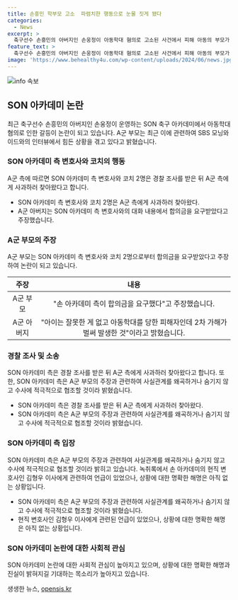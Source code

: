 ```yaml
---
title: 손흥민 학부모 고소  파렴치한 행동으로 눈물 짓게 됐다
categories:
  - News
excerpt: >
  축구선수 손흥민의 아버지인 손웅정이 아동학대 혐의로 고소된 사건에서 피해 아동의 부모가 감정적인 고백을 했다. 피해자의 부모는 가정 내부의 어려움을 언급하며, 손 감독 측의 합의금 제시와 관련된 사실을 공개했다. 이러한 상황에서 아동학대 피해자의 부모는 손 감독 측의 태도와 대화 내용을 공개하며 아동의 정신적 변화와 치료 필요성을 강조했다. 이 사건으로 인해 강원경찰청은 손 감독 등을 검찰에 송치했으며, 양측은 각자의 주장을 공개하고 수사에 적극 협조할 것을 밝혔다.
feature_text: >
  축구선수 손흥민의 아버지인 손웅정이 아동학대 혐의로 고소된 사건에서 피해 아동의 부모가 감정적인 고백을 했다. 피해자의 부모는 가정 내부의 어려움을 언급하며, 손 감독 측의 합의금 제시와 관련된 사실을 공개했다. 이러한 상황에서 아동학대 피해자의 부모는 손 감독 측의 태도와 대화 내용을 공개하며 아동의 정신적 변화와 치료 필요성을 강조했다. 이 사건으로 인해 강원경찰청은 손 감독 등을 검찰에 송치했으며, 양측은 각자의 주장을 공개하고 수사에 적극 협조할 것을 밝혔다.
image: 'https://www.behealthy4u.com/wp-content/uploads/2024/06/news.jpg'
---
```


<p><img src="https://www.behealthy4u.com/wp-content/uploads/2024/06/news.jpg" alt="info 속보" /></p>

<h2 data-ke-size="size26">SON 아카데미 논란</h2>

<p data-ke-size="size16">최근 축구선수 손흥민의 아버지인 손웅정이 운영하는 SON 축구 아카데미에서 아동학대 혐의로 인한 갈등이 논란이 되고 있습니다. A군 부모는 최근 이에 관련하여 SBS 모닝와이드와의 인터뷰에서 힘든 상황을 겪고 있다고 밝혔습니다.</p>

<h3 data-ke-size="size24">SON 아카데미 측 변호사와 코치의 행동</h3>

<p data-ke-size="size16">A군 측에 따르면 SON 아카데미 측 변호사와 코치 2명은 경찰 조사를 받은 뒤 A군 측에게 사과하러 찾아왔다고 합니다.</p>

<ul>
<li>SON 아카데미 측 변호사와 코치 2명은 A군 측에게 사과하러 찾아왔다.</li>
<li>A군 아버지는 SON 아카데미 측 변호사와의 대화 내용에서 합의금을 요구받았다고 주장했습니다.</li>
</ul>

<h3 data-ke-size="size24">A군 부모의 주장</h3>

<p data-ke-size="size16">A군 부모는 SON 아카데미 측 변호사와 코치 2명으로부터 합의금을 요구받았다고 주장하여 논란이 되고 있습니다.</p>

<table>
<thead>
<tr>
<th style="text-align: center;">주장</th>
<th style="text-align: center;">내용</th>
</tr>
</thead>
<tbody>
<tr>
<td style="text-align: center;">A군 부모</td>
<td style="text-align: center;">"손 아카데미 측이 합의금을 요구했다"고 주장했습니다.</td>
</tr>
<tr>
<td style="text-align: center;">A군 아버지</td>
<td style="text-align: center;">"아이는 잘못한 게 없고 아동학대를 당한 피해자인데 2차 가해가 벌써 발생한 것"이라고 밝혔습니다.</td>
</tr>
</tbody>
</table>

<h3 data-ke-size="size24">경찰 조사 및 소송</h3>

<p data-ke-size="size16">SON 아카데미 측은 경찰 조사를 받은 뒤 A군 측에게 사과하러 찾아왔다고 합니다. 또한, SON 아카데미 측은 A군 부모의 주장과 관련하여 사실관계를 왜곡하거나 숨기지 않고 수사에 적극적으로 협조할 것이라 밝혔습니다.</p>

<ul>
<li>SON 아카데미 측은 경찰 조사를 받은 뒤 A군 측에게 사과하러 찾아왔다.</li>
<li>SON 아카데미 측은 A군 부모의 주장과 관련하여 사실관계를 왜곡하거나 숨기지 않고 수사에 적극적으로 협조할 것이라 밝혔습니다.</li>
</ul>

<h3 data-ke-size="size24">SON 아카데미 측 입장</h3>

<p data-ke-size="size16">SON 아카데미 측은 A군 부모의 주장과 관련하여 사실관계를 왜곡하거나 숨기지 않고 수사에 적극적으로 협조할 것이라 밝히고 있습니다. 녹취록에서 손 아카데미의 현직 변호사인 김형우 이사에게 관련하여 언급이 있었으나, 상황에 대한 명확한 해명은 아직 없는 상황입니다.</p>

<ul>
<li>SON 아카데미 측은 A군 부모의 주장과 관련하여 사실관계를 왜곡하거나 숨기지 않고 수사에 적극적으로 협조할 것이라 밝혔습니다.</li>
<li>현직 변호사인 김형우 이사에게 관련된 언급이 있었으나, 상황에 대한 명확한 해명은 아직 없는 상황입니다.</li>
</ul>

<h3 data-ke-size="size24">SON 아카데미 논란에 대한 사회적 관심</h3>

<p data-ke-size="size16">SON 아카데미 논란에 대한 사회적 관심이 높아지고 있으며, 상황에 대한 명확한 해명과 진실이 밝혀지길 기대하는 목소리가 높아지고 있습니다.</p>
생생한 뉴스, <a href="https://opensis.kr" rel="dofollow">opensis.kr</a>


